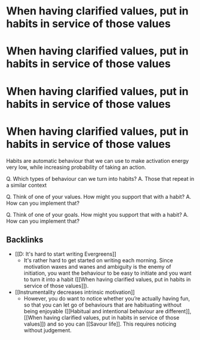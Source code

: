 # When having clarified values, put in habits in service of those values 
# When having clarified values, put in habits in service of those values 
# When having clarified values, put in habits in service of those values 
# When having clarified values, put in habits in service of those values 
Habits are automatic behaviour that we can use to make activation energy very low, while increasing probability of taking an action.

Q. Which types of behaviour can we turn into habits?
A. Those that repeat in a similar context

Q. Think of one of your values. How might you support that with a habit?
A. How can you implement that?

Q. Think of one of your goals. How might you support that with a habit?
A. How can you implement that?

## Backlinks
* [[D: It's hard to start writing Evergreens]]
	* It's rather hard to get started on writing each morning. Since motivation waxes and wanes and ambiguity is the enemy of initiation, you want the behaviour to be easy to initiate and you want to turn it into a habit ([[When having clarified values, put in habits in service of those values]]).
* [[Instrumentality decreases intrinsic motivation]]
	* However, you do want to notice whether you’re actually having fun, so that you can let go of behaviours that are habituating without being enjoyable ([[Habitual and intentional behaviour are different]], [[When having clarified values, put in habits in service of those values]]) and so you can [[Savour life]]. This requires noticing without judgement.

<!-- #Life -->

<!-- {BearID:054D83D9-47DD-47D3-95B1-7FA2A6496FEE-15756-000013048E587F86} -->
